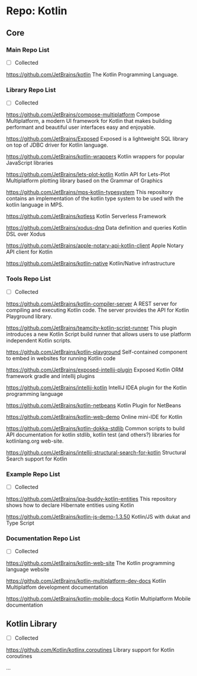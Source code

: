 # Repo: Kotlin

## Core

### Main Repo List

- [ ] Collected

https://github.com/JetBrains/kotlin
The Kotlin Programming Language.

### Library Repo List

- [ ] Collected

https://github.com/JetBrains/compose-multiplatform
Compose Multiplatform, a modern UI framework for Kotlin that makes building performant and beautiful user interfaces easy and enjoyable.

https://github.com/JetBrains/Exposed
Exposed is a lightweight SQL library on top of JDBC driver for Kotlin language.

https://github.com/JetBrains/kotlin-wrappers
Kotlin wrappers for popular JavaScript libraries

https://github.com/JetBrains/lets-plot-kotlin
Kotlin API for Lets-Plot Multiplatform plotting library based on the Grammar of Graphics

https://github.com/JetBrains/mps-kotlin-typesystem
This repository contains an implementation of the kotlin type system to be used with the kotlin language in MPS.

https://github.com/JetBrains/kotless
Kotlin Serverless Framework

https://github.com/JetBrains/xodus-dnq
Data definition and queries Kotlin DSL over Xodus

https://github.com/JetBrains/apple-notary-api-kotlin-client
Apple Notary API client for Kotlin

https://github.com/JetBrains/kotlin-native
Kotlin/Native infrastructure



### Tools Repo List

- [ ] Collected

https://github.com/JetBrains/kotlin-compiler-server
A REST server for compiling and executing Kotlin code. The server provides the API for Kotlin Playground library.

https://github.com/JetBrains/teamcity-kotlin-script-runner
This plugin introduces a new Kotlin Script build runner that allows users to use platform independent Kotlin scripts.

https://github.com/JetBrains/kotlin-playground
Self-contained component to embed in websites for running Kotlin code

https://github.com/JetBrains/exposed-intellij-plugin
Exposed Kotlin ORM framework gradle and intellij plugins

https://github.com/JetBrains/intellij-kotlin
IntelliJ IDEA plugin for the Kotlin programming language

https://github.com/JetBrains/kotlin-netbeans
Kotlin Plugin for NetBeans

https://github.com/JetBrains/kotlin-web-demo
Online mini-IDE for Kotlin

https://github.com/JetBrains/kotlin-dokka-stdlib
Common scripts to build API documentation for kotlin stdlib, kotlin test (and others?) libraries for kotlinlang.org web-site.

https://github.com/JetBrains/intellij-structural-search-for-kotlin
Structural Search support for Kotlin

### Example Repo List

- [ ] Collected

https://github.com/JetBrains/jpa-buddy-kotlin-entities
This repository shows how to declare Hibernate entities using Kotlin

https://github.com/JetBrains/kotlin-js-demo-1.3.50
Kotlin/JS with dukat and Type Script

### Documentation Repo List

- [ ] Collected

https://github.com/JetBrains/kotlin-web-site
The Kotlin programming language website

https://github.com/JetBrains/kotlin-multiplatform-dev-docs
Kotlin Multiplatfom development documentation 

https://github.com/JetBrains/kotlin-mobile-docs
Kotlin Multiplatform Mobile documentation


## Kotlin Library

- [ ] Collected

https://github.com/Kotlin/kotlinx.coroutines
Library support for Kotlin coroutines

...